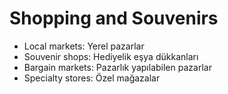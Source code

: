 
# Shopping and Souvenirs

- Local markets: Yerel pazarlar
- Souvenir shops: Hediyelik eşya dükkanları
- Bargain markets: Pazarlık yapılabilen pazarlar
- Specialty stores: Özel mağazalar
